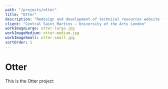 ```yaml
---
path: "/projects/otter"
title: "Otter"
description: "Redesign and development of technical resources website for Central Saint Martins"
client: "Central Saint Martins — University of the Arts London"
workImageLarge: otter-large.jpg
workImageMedium: otter-medium.jpg
workImageSmall: otter-small.jpg
sortOrder: 1
---
```


# Otter

This is the Otter project
